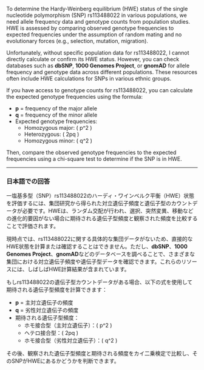 To determine the Hardy-Weinberg equilibrium (HWE) status of the single nucleotide polymorphism (SNP) rs113488022 in various populations, we need allele frequency data and genotype counts from population studies. HWE is assessed by comparing observed genotype frequencies to expected frequencies under the assumption of random mating and no evolutionary forces (e.g., selection, mutation, migration).

Unfortunately, without specific population data for rs113488022, I cannot directly calculate or confirm its HWE status. However, you can check databases such as **dbSNP**, **1000 Genomes Project**, or **gnomAD** for allele frequency and genotype data across different populations. These resources often include HWE calculations for SNPs in various ethnic groups.

If you have access to genotype counts for rs113488022, you can calculate the expected genotype frequencies using the formula:

- **p** = frequency of the major allele
- **q** = frequency of the minor allele
- Expected genotype frequencies:
  - Homozygous major: \( p^2 \)
  - Heterozygous: \( 2pq \)
  - Homozygous minor: \( q^2 \)

Then, compare the observed genotype frequencies to the expected frequencies using a chi-square test to determine if the SNP is in HWE.

---

### 日本語での回答
一塩基多型（SNP）rs113488022のハーディ・ワインベルク平衡（HWE）状態を評価するには、集団研究から得られた対立遺伝子頻度と遺伝子型のカウントデータが必要です。HWEは、ランダム交配が行われ、選択、突然変異、移動などの進化的要因がない場合に期待される遺伝子型頻度と観察された頻度を比較することで評価されます。

現時点では、rs113488022に関する具体的な集団データがないため、直接的なHWE状態を計算または確認することはできません。ただし、**dbSNP**、**1000 Genomes Project**、**gnomAD**などのデータベースを調べることで、さまざまな集団における対立遺伝子頻度や遺伝子型データを確認できます。これらのリソースには、しばしばHWE計算結果が含まれています。

もしrs113488022の遺伝子型カウントデータがある場合、以下の式を使用して期待される遺伝子型頻度を計算できます：

- **p** = 主対立遺伝子の頻度
- **q** = 劣性対立遺伝子の頻度
- 期待される遺伝子型頻度：
  - ホモ接合型（主対立遺伝子）：\( p^2 \)
  - ヘテロ接合型：\( 2pq \)
  - ホモ接合型（劣性対立遺伝子）：\( q^2 \)

その後、観察された遺伝子型頻度と期待される頻度をカイ二乗検定で比較し、そのSNPがHWEにあるかどうかを判断できます。